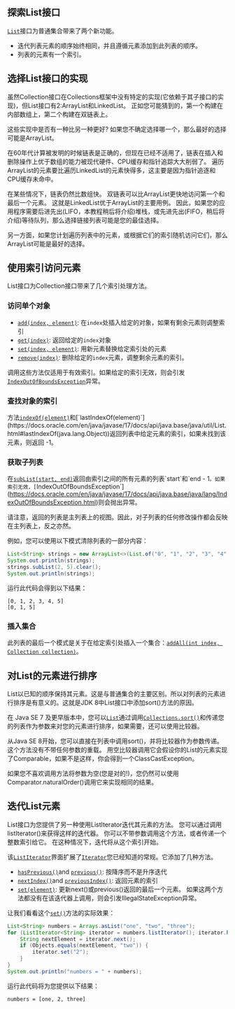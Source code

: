 ## 探索List接口

[`List`](https://docs.oracle.com/en/java/javase/17/docs/api/java.base/java/util/List.html)接口为普通集合带来了两个新功能。

- 迭代列表元素的顺序始终相同，并且遵循元素添加到此列表的顺序。
- 列表的元素有一个索引。

 

## 选择List接口的实现

虽然Collection接口在Collections框架中没有特定的实现(它依赖于其子接口的实现)，但List接口有2:ArrayList和LinkedList。 正如您可能猜到的，第一个构建在内部数组上，第二个构建在双链表上。  

这些实现中是否有一种比另一种更好? 如果您不确定选择哪一个，那么最好的选择可能是ArrayList。  

在60年代计算被发明的时候链表是正确的，但现在已经不适用了，链表在插入和删除操作上优于数组的能力被现代硬件、CPU缓存和指针追踪大大削弱了。 遍历ArrayList的元素要比遍历LinkedList的元素快得多，这主要是因为指针追逐和CPU缓存未命中。  

在某些情况下，链表仍然比数组快。 双链表可以比ArrayList更快地访问第一个和最后一个元素。 这就是LinkedList优于ArrayList的主要用例。 因此，如果您的应用程序需要后进先出(LIFO，本教程稍后将介绍)堆栈，或先进先出(FIFO，稍后将介绍)等待队列，那么选择链接列表可能是您的最佳选择。  

另一方面，如果您计划遍历列表中的元素，或根据它们的索引随机访问它们，那么ArrayList可能是最好的选择。  

 

## 使用索引访问元素

List接口为Collection接口带来了几个索引处理方法。  

### 访问单个对象

- [`add(index, element)`](https://docs.oracle.com/en/java/javase/17/docs/api/java.base/java/util/List.html#add(int,E)): 在`index`处插入给定的对象，如果有剩余元素则调整索引
- [`get(index)`](https://docs.oracle.com/en/java/javase/17/docs/api/java.base/java/util/List.html#get(int)): 返回给定的`index`对象 
- [`set(index, element)`](https://docs.oracle.com/en/java/javase/17/docs/api/java.base/java/util/List.html#set(int,E)): 用新元素替换给定索引处的元素
- [`remove(index)`](https://docs.oracle.com/en/java/javase/17/docs/api/java.base/java/util/List.html#remove(int)): 删除给定的`index`元素，调整剩余元素的索引。

调用这些方法仅适用于有效索引。如果给定的索引无效，则会引发[`IndexOutOfBoundsException`](https://docs.oracle.com/en/java/javase/17/docs/api/java.base/java/lang/IndexOutOfBoundsException.html)异常。

### 查找对象的索引

方法[`indexOf(element)`](https://docs.oracle.com/en/java/javase/17/docs/api/java.base/java/util/List.html#indexOf(java.lang.Object))和[`lastIndexOf(element)`](https://docs.oracle.com/en/java/javase/17/docs/api/java.base/java/util/List.html#lastIndexOf(java.lang.Object))返回列表中给定元素的索引，如果未找到该元素，则返回 -1。

### 获取子列表

在[`subList(start, end)`](https://docs.oracle.com/en/java/javase/17/docs/api/java.base/java/util/List.html#subList(int,int))返回由索引之间的所有元素的列表`start`和`end - 1`。如果索引无效，[`IndexOutOfBoundsException`](https://docs.oracle.com/en/java/javase/17/docs/api/java.base/java/lang/IndexOutOfBoundsException.html)则会抛出异常。

请注意，返回的列表是主列表上的视图。因此，对子列表的任何修改操作都会反映在主列表上，反之亦然。

例如，您可以使用以下模式清除列表的一部分内容：

```java
List<String> strings = new ArrayList<>(List.of("0", "1", "2", "3", "4", "5"));
System.out.println(strings);
strings.subList(2, 5).clear();
System.out.println(strings);
```

运行此代码会得到以下结果：

```text
[0, 1, 2, 3, 4, 5]
[0, 1, 5]
```

### 插入集合

此列表的最后一个模式是关于在给定索引处插入一个集合：[`addAll(int index, Collection collection)`](https://docs.oracle.com/en/java/javase/17/docs/api/java.base/java/util/List.html#addAll(int,java.util.Collection))。

 

## 对List的元素进行排序

List以已知的顺序保持其元素。这是与普通集合的主要区别。所以对列表的元素进行排序是有意义的。这就是JDK 8中List接口中添加sort()方法的原因。

在 Java SE 7 及更早版本中，您可以[`List`](https://docs.oracle.com/en/java/javase/17/docs/api/java.base/java/util/List.html)通过调用[`Collections.sort()`](https://docs.oracle.com/en/java/javase/17/docs/api/java.base/java/util/Collections.html#sort(java.util.List))和传递您的列表作为参数来对您的元素进行排序，如果需要，还可以使用比较器。

从Java SE 8开始，您可以直接在列表中调用sort()，并将比较器作为参数传递。 这个方法没有不带任何参数的重载。 用空比较器调用它会假设你的List的元素实现了Comparable，如果不是这样，你会得到一个ClassCastException。  

如果您不喜欢调用方法将参数为空(您是对的!)，您仍然可以使用Comparator.naturalOrder()调用它来实现相同的结果。  

## 迭代List元素

List接口为您提供了另一种使用ListIterator迭代其元素的方法。 您可以通过调用listIterator()来获得这样的迭代器。 你可以不带参数调用这个方法，或者传递一个整数索引给它。 在这种情况下，迭代将从这个索引开始。  

该[`ListIterator`](https://docs.oracle.com/en/java/javase/17/docs/api/java.base/java/util/ListIterator.html)界面扩展了[`Iterator`](https://docs.oracle.com/en/java/javase/17/docs/api/java.base/java/util/Iterator.html)您已经知道的常规。它添加了几种方法。

- [`hasPrevious()`](https://docs.oracle.com/en/java/javase/17/docs/api/java.base/java/util/ListIterator.html#hasPrevious())and [`previous()`](https://docs.oracle.com/en/java/javase/17/docs/api/java.base/java/util/ListIterator.html#previous()): 按降序而不是升序迭代
- [`nextIndex()`](https://docs.oracle.com/en/java/javase/17/docs/api/java.base/java/util/ListIterator.html#nextIndex())and [`previousIndex()`](https://docs.oracle.com/en/java/javase/17/docs/api/java.base/java/util/ListIterator.html#previousIndex()): 返回元素的索引
- [`set(element)`](https://docs.oracle.com/en/java/javase/17/docs/api/java.base/java/util/ListIterator.html#set(E)): 更新next()或previous()返回的最后一个元素。 如果这两个方法都没有在该迭代器上调用，则会引发IllegalStateException异常。  

让我们看看这个[`set()`](https://docs.oracle.com/en/java/javase/17/docs/api/java.base/java/util/ListIterator.html#set(E))方法的实际效果：

```java
List<String> numbers = Arrays.asList("one", "two", "three");
for (ListIterator<String> iterator = numbers.listIterator(); iterator.hasNext();) {
    String nextElement = iterator.next();
    if (Objects.equals(nextElement, "two")) {
        iterator.set("2");
    }
}
System.out.println("numbers = " + numbers);
```

运行此代码将为您提供以下结果：

```text
numbers = [one, 2, three]
```